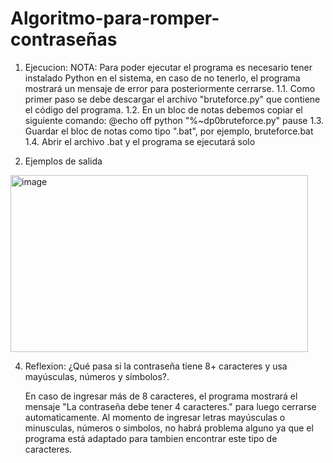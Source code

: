 # Algoritmo-para-romper-contraseñas
1. Ejecucion:
NOTA: Para poder ejecutar el programa es necesario tener instalado Python en el sistema, en caso de no tenerlo, el programa mostrará un mensaje de error para posteriormente cerrarse.
1.1. Como primer paso se debe descargar el archivo "bruteforce.py" que contiene el código del programa.
1.2. En un bloc de notas debemos copiar el siguiente comando:
         @echo off
         python "%~dp0bruteforce.py"
         pause
1.3. Guardar el bloc de notas como tipo ".bat", por ejemplo, bruteforce.bat
1.4. Abrir el archivo .bat y el programa se ejecutará solo

3. Ejemplos de salida
<img width="476" height="283" alt="image" src="https://github.com/user-attachments/assets/e298f64d-07bc-4256-a889-8dd82686398e" />

4. Reflexion:
   ¿Qué pasa si la contraseña tiene 8+ caracteres y usa mayúsculas, números y símbolos?.

   En caso de ingresar más de 8 caracteres, el programa mostrará el mensaje "La contraseña debe tener 4 caracteres." para luego cerrarse automaticamente. Al momento de ingresar letras mayúsculas o minusculas, números o simbolos, no habrá problema alguno ya que el programa está adaptado para tambien encontrar este tipo de caracteres.
